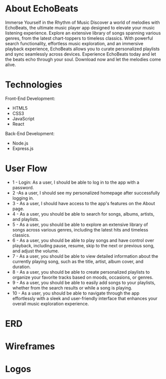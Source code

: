 # About EchoBeats

Immerse Yourself in the Rhythm of Music  Discover a world of melodies with EchoBeats, the ultimate music player app designed to elevate your music listening experience. Explore an extensive library of songs spanning various genres, from the latest chart-toppers to timeless classics. With powerful search functionality, effortless music exploration, and an immersive playback experience, EchoBeats allows you to curate personalized playlists and sync seamlessly across devices. Experience EchoBeats today and let the beats echo through your soul. Download now and let the melodies come alive.

# Technologies

Front-End Development:
* HTML5
* CSS3
* JavaScript
* React

Back-End Development:
* Node.js
* Express.js

# User Flow

- 1 - Login: As a user, I should be able to log in to the app with a password.
- 2 -As a user, I should see my personalized homepage after successfully logging in.
- 3 - As a user, I should have access to the app's features on the About page.
- 4 - As a user, you should be able to search for songs, albums, artists, and playlists.
- 5 - As a user, you should be able to explore an extensive library of songs across various genres, including the latest hits and timeless classics.
- 6 - As a user, you should be able to play songs and have control over playback, including pause, resume, skip to the next or previous song, and adjust the volume.
- 7 - As a user, you should be able to view detailed information about the currently playing song, such as the title, artist, album cover, and duration.
- 8 - As a user, you should be able to create personalized playlists to organize your favorite tracks based on moods, occasions, or genres.
- 9 - As a user, you should be able to easily add songs to your playlists, whether from the search results or while a song is playing.
- 10 - As a user, you should be able to navigate through the app effortlessly with a sleek and user-friendly interface that enhances your overall music exploration experience.

# ERD


# Wireframes


# Logos 